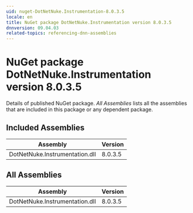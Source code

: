 ```yaml
---
uid: nuget-DotNetNuke.Instrumentation-8.0.3.5
locale: en
title: NuGet package DotNetNuke.Instrumentation version 8.0.3.5
dnnversion: 09.04.03
related-topics: referencing-dnn-assemblies
---
```


# NuGet package DotNetNuke.Instrumentation version 8.0.3.5
Details of published NuGet package.
*All Assemblies* lists all the assemblies that are included in this package or any dependent package.

## Included Assemblies

|Assembly|Version|
|---|---|
|DotNetNuke.Instrumentation.dll|8.0.3.5|

## All Assemblies

|Assembly|Version|
|---|---|
|DotNetNuke.Instrumentation.dll|8.0.3.5|

